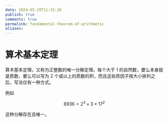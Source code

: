 ```yaml
---
date: 2024-05-29T11:32:18
publish: true
comments: true
permalink: fundamental-theorem-of-arithmetic
aliases:
---
```


# 算术基本定理

算术基本定理，又称为正整数的唯一分解定理。每个大于 1 的自然数，要么本身就是质数，要么可以写为 2 个或以上的质数的积，而且这些质因子按大小排列之后，写法仅有一种方式。

例如

$$
6936=2^3 \times 3 \times 17^2
$$

这种分解存在且唯一。
